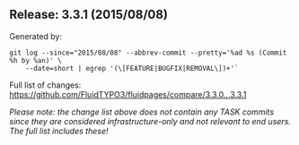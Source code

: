 ## Release: 3.3.1 (2015/08/08)

Generated by:

```
git log --since="2015/08/08" --abbrev-commit --pretty='%ad %s (Commit %h by %an)' \
    --date=short | egrep '(\[FEATURE|BUGFIX|REMOVAL\])+'`
```

Full list of changes: https://github.com/FluidTYPO3/fluidpages/compare/3.3.0...3.3.1

*Please note: the change list above does not contain any TASK commits since they are considered 
infrastructure-only and not relevant to end users. The full list includes these!*


